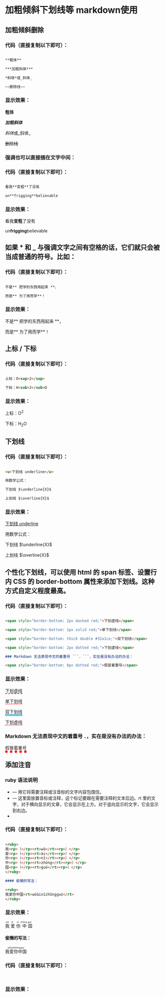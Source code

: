 # 加粗倾斜下划线等  markdown使用

## 加粗倾斜删除

### 代码（直接复制以下即可）：

```markdown

**粗体**

***加粗斜体***

*斜体*或_斜体_

~~删除线~~

```


### 显示效果：

**粗体**

***加粗斜体***

*斜体*或_斜体_

~~删除线~~


### 强调也可以直接插在文字中间：

### 代码（直接复制以下即可）：

```markdown

看我**变粗**了没有

un**frigging**believable

```

### 显示效果：

看我**变粗**了没有

un**frigging**believable


## 如果 * 和 _ 与强调文字之间有空格的话，它们就只会被当成普通的符号。比如：

### 代码（直接复制以下即可）：

```markdown

不是** 把学的东西用起来 **，

而是** 为了用而学**！

```

### 显示效果：

不是** 把学的东西用起来 **，

而是** 为了用而学**！


## 上标 / 下标

### 代码（直接复制以下即可）：

```markdown

上标：O<sup>2</sup>

下标：H<sub>2</sub>O

```

### 显示效果：

上标：O<sup>2</sup>

下标：H<sub>2</sub>O


## 下划线

### 代码（直接复制以下即可）：

```html

<u>下划线 underline</u>

用数学公式：

下划线 $\underline{X}$

上划线 $\overline{X}$

```


### 显示效果：

<u>下划线 underline</u>

用数学公式：

下划线 $\underline{X}$

上划线 $\overline{X}$


## 个性化下划线，可以使用 html 的 span 标签、设置行内 CSS 的 border-bottom 属性来添加下划线。这种方式自定义程度最高。

### 代码（直接复制以下即可）：

```markdown

<span style="border-bottom: 2px dashed red;">下划虚线</span>

<span style="border-bottom: 1px solid red;">单下划线</span>

<span style="border-bottom: thick double #32a1ce;">双下划线</span>

<span style="border-bottom: 2px dotted red;">下划虚线</span>

### Markdown 无法表现中文的着重号 ```．```，实在是没有办法的办法：

<span style="border-bottom: 8px dotted red;">假冒着重号</span>

```

### 显示效果：

<span style="border-bottom: 2px dashed red;">下划虚线</span>

<span style="border-bottom: 1px solid red;">单下划线</span>

<span style="border-bottom: thick double #32a1ce;">双下划线</span>

<span style="border-bottom: 2px dotted red;">下划虚线</span>

### Markdown 无法表现中文的着重号 ．，实在是没有办法的办法：

<span style="border-bottom: 8px dotted red;">假冒着重号</span>


## 添加注音
### ruby 语法说明

* <ruby> — 用它将需要注释或注音标的文字内容包围住。
* <rt> — 这里面放置音标或注释，这个标记要跟在需要注释的文本后边。rt 里的文字，对于横向显示的文章，它会显示在上方。对于竖向显示的文字，它会显示到右边。
* <rp> — 这个标记是防备那些不支持 ruby 标记的浏览器，主要用来放置括弧。对于支持这个标记的浏览器，rp 标记的 CSS 样式是 {display:none;}，也就是不可见。


### 代码（直接复制以下即可）：

```markdown

<ruby>
我<rp>（</rp><rt>wǒ</rt><rp>）</rp>
爱<rp>（</rp><rt>ài</rt><rp>）</rp>
你<rp>（</rp><rt>nǐ</rt><rp>）</rp>
中<rp>（</rp><rt>zhōng</rt><rp>）</rp>
国<rp>（</rp><rt>guó</rt><rp>）</rp>
</ruby>

#### 偷懒的写法：

<ruby>
我爱你中国<rt>wǒàinǐzhōngguó</rt>
</ruby>

```

### 显示效果：

<ruby>
我<rp>（</rp><rt>wǒ</rt><rp>）</rp>
爱<rp>（</rp><rt>ài</rt><rp>）</rp>
你<rp>（</rp><rt>nǐ</rt><rp>）</rp>
中<rp>（</rp><rt>zhōng</rt><rp>）</rp>
国<rp>（</rp><rt>guó</rt><rp>）</rp>
</ruby>

#### 偷懒的写法：

<ruby>
我爱你中国<rt>wǒàinǐzhōngguó</rt>
</ruby>




### 代码（直接复制以下即可）：

```markdown



```

### 显示效果：

